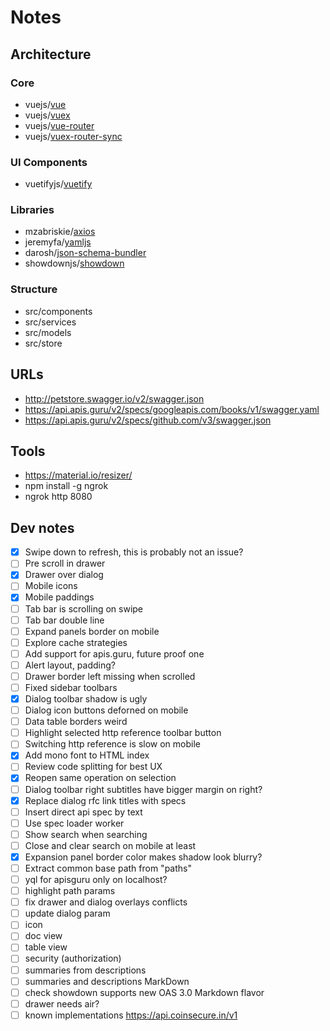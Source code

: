 # Notes

## Architecture

### Core
- vuejs/[vue](https://github.com/vuejs/vue)
- vuejs/[vuex](https://github.com/vuejs/vuex)
- vuejs/[vue-router](https://github.com/vuejs/vue-router)
- vuejs/[vuex-router-sync](https://github.com/vuejs/vuex-router-sync)

### UI Components
- vuetifyjs/[vuetify](https://github.com/vuetifyjs/vuetify)

### Libraries
- mzabriskie/[axios](https://github.com/mzabriskie/axios)
- jeremyfa/[yamljs](https://github.com/jeremyfa/yaml.js)
- darosh/[json-schema-bundler](https://github.com/darosh/json-schema-bundler)
- showdownjs/[showdown](https://github.com/showdownjs/showdown)

### Structure
- src/components
- src/services
- src/models
- src/store

## URLs

* http://petstore.swagger.io/v2/swagger.json
* https://api.apis.guru/v2/specs/googleapis.com/books/v1/swagger.yaml
* https://api.apis.guru/v2/specs/github.com/v3/swagger.json

## Tools

* https://material.io/resizer/
* npm install -g ngrok
* ngrok http 8080

## Dev notes

- [x] Swipe down to refresh, this is probably not an issue?
- [ ] Pre scroll in drawer
- [x] Drawer over dialog
- [ ] Mobile icons
- [x] Mobile paddings
- [ ] Tab bar is scrolling on swipe
- [ ] Tab bar double line
- [ ] Expand panels border on mobile
- [ ] Explore cache strategies
- [ ] Add support for apis.guru, future proof one
- [ ] Alert layout, padding?
- [ ] Drawer border left missing when scrolled
- [ ] Fixed sidebar toolbars
- [x] Dialog toolbar shadow is ugly
- [ ] Dialog icon buttons deforned on mobile
- [ ] Data table borders weird
- [ ] Highlight selected http reference toolbar button
- [ ] Switching http reference is slow on mobile
- [x] Add mono font to HTML index
- [ ] Review code splitting for best UX
- [x] Reopen same operation on selection
- [ ] Dialog toolbar right subtitles have bigger margin on right?
- [x] Replace dialog rfc link titles with specs
- [ ] Insert direct api spec by text
- [ ] Use spec loader worker
- [ ] Show search when searching
- [ ] Close and clear search on mobile at least
- [x] Expansion panel border color makes shadow look blurry?
- [ ] Extract common base path from "paths"
- [ ] yql for apisguru only on localhost?
- [ ] highlight path params
- [ ] fix drawer and dialog overlays conflicts
- [ ] update dialog param
- [ ] icon
- [ ] doc view
- [ ] table view
- [ ] security (authorization)
- [ ] summaries from descriptions
- [ ] summaries and descriptions MarkDown
- [ ] check showdown supports new OAS 3.0 Markdown flavor
- [ ] drawer needs air?
- [ ] known implementations https://api.coinsecure.in/v1
